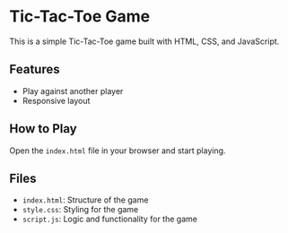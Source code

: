 # Tic-Tac-Toe Game

This is a simple Tic-Tac-Toe game built with HTML, CSS, and JavaScript.

## Features
- Play against another player
- Responsive layout

## How to Play
Open the `index.html` file in your browser and start playing.

## Files
- `index.html`: Structure of the game
- `style.css`: Styling for the game
- `script.js`: Logic and functionality for the game
